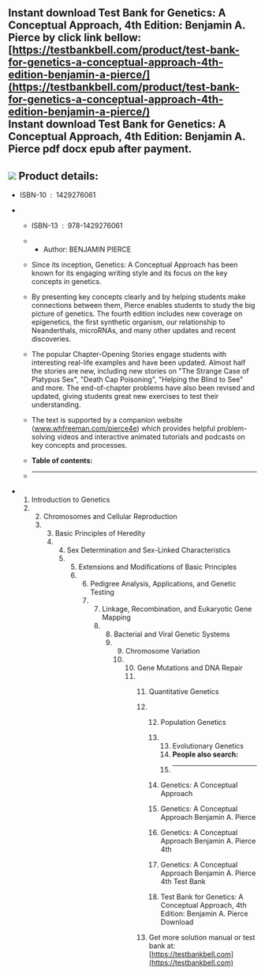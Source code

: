 Instant download **Test Bank for Genetics: A Conceptual Approach, 4th Edition: Benjamin A. Pierce** by click link bellow:  
[https://testbankbell.com/product/test-bank-for-genetics-a-conceptual-approach-4th-edition-benjamin-a-pierce/](https://testbankbell.com/product/test-bank-for-genetics-a-conceptual-approach-4th-edition-benjamin-a-pierce/)  
**Instant download Test Bank for Genetics: A Conceptual Approach, 4th Edition: Benjamin A. Pierce pdf docx epub after payment.**
--------------------------------------------------------------------------------------------------------------------------------


![](https://testbankbell.com/wp-content/uploads/2023/05/genetics-a-conceptual-approach-benjamin-a-pierce-4th-tb.jpg)
**Product details:**
--------------------


* ISBN-10 ‏ : ‎ 1429276061
* * ISBN-13 ‏ : ‎ 978-1429276061
  * * Author: BENJAMIN PIERCE
   
  * Since its inception, Genetics: A Conceptual Approach has been known for its engaging writing style and its focus on the key concepts in genetics.
 
  * By presenting key concepts clearly and by helping students make connections between them, Pierce enables students to study the big picture of genetics. The fourth edition includes new coverage on epigenetics, the first synthetic organism, our relationship to Neanderthals, microRNAs, and many other updates and recent discoveries.
 
  * The popular Chapter-Opening Stories engage students with interesting real-life examples and have been updated. Almost half the stories are new, including new stories on "The Strange Case of Platypus Sex", "Death Cap Poisoning", "Helping the Blind to See" and more. The end-of-chapter problems have also been revised and updated, giving students great new exercises to test their understanding.
 
  * The text is supported by a companion website (www.whfreeman.com/pierce4e) which provides helpful problem-solving videos and interactive animated tutorials and podcasts on key concepts and processes.
  * **Table of contents:**
  * ----------------------
 
* 1. Introduction to Genetics
  2. 2. Chromosomes and Cellular Reproduction
     3. 3. Basic Principles of Heredity
        4. 4. Sex Determination and Sex-Linked Characteristics
           5. 5. Extensions and Modifications of Basic Principles
              6. 6. Pedigree Analysis, Applications, and Genetic Testing
                 7. 7. Linkage, Recombination, and Eukaryotic Gene Mapping
                    8. 8. Bacterial and Viral Genetic Systems
                       9. 9. Chromosome Variation
                          10. 10. Gene Mutations and DNA Repair
                              11. 11. Quantitative Genetics
                                  12. 12. Population Genetics
                                      13. 13. Evolutionary Genetics
                                          14. **People also search:**
                                          15. -----------------------
                                         
                                      14. Genetics: A Conceptual Approach
                                      15. Genetics: A Conceptual Approach Benjamin A. Pierce
                                      16. Genetics: A Conceptual Approach Benjamin A. Pierce 4th
                                      17. Genetics: A Conceptual Approach Benjamin A. Pierce 4th Test Bank
                                      18. Test Bank for Genetics: A Conceptual Approach, 4th Edition: Benjamin A. Pierce Download
                                     
                                  13.  Get more solution manual or test bank at: [https://testbankbell.com](https://testbankbell.com)
